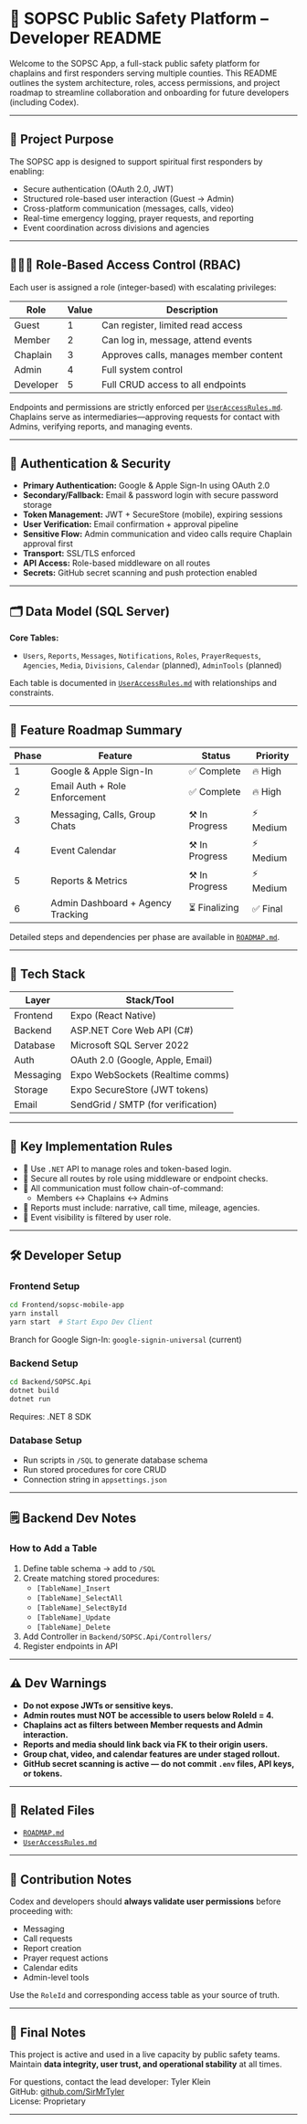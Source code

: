 # 📖 SOPSC Public Safety Platform – Developer README

Welcome to the SOPSC App, a full-stack public safety platform for chaplains and first responders serving multiple counties. This README outlines the system architecture, roles, access permissions, and project roadmap to streamline collaboration and onboarding for future developers (including Codex).

---

## 📌 Project Purpose

The SOPSC app is designed to support spiritual first responders by enabling:

- Secure authentication (OAuth 2.0, JWT)
- Structured role-based user interaction (Guest → Admin)
- Cross-platform communication (messages, calls, video)
- Real-time emergency logging, prayer requests, and reporting
- Event coordination across divisions and agencies

---

## 🧑‍🤝‍🧑 Role-Based Access Control (RBAC)

Each user is assigned a role (integer-based) with escalating privileges:

| Role      | Value | Description                            |
| --------- | ----- | -------------------------------------- |
| Guest     | 1     | Can register, limited read access      |
| Member    | 2     | Can log in, message, attend events     |
| Chaplain  | 3     | Approves calls, manages member content |
| Admin     | 4     | Full system control                    |
| Developer | 5     | Full CRUD access to all endpoints      |

Endpoints and permissions are strictly enforced per [`UserAccessRules.md`](./UserAccessRules.md). Chaplains serve as intermediaries—approving requests for contact with Admins, verifying reports, and managing events.

---

## 🔐 Authentication & Security

- **Primary Authentication:** Google & Apple Sign-In using OAuth 2.0
- **Secondary/Fallback:** Email & password login with secure password storage
- **Token Management:** JWT + SecureStore (mobile), expiring sessions
- **User Verification:** Email confirmation + approval pipeline
- **Sensitive Flow:** Admin communication and video calls require Chaplain approval first
- **Transport:** SSL/TLS enforced
- **API Access:** Role-based middleware on all routes
- **Secrets:** GitHub secret scanning and push protection enabled

---

## 🗂️ Data Model (SQL Server)

**Core Tables:**

- `Users`, `Reports`, `Messages`, `Notifications`, `Roles`, `PrayerRequests`, `Agencies`, `Media`, `Divisions`, `Calendar` (planned), `AdminTools` (planned)

Each table is documented in [`UserAccessRules.md`](./UserAccessRules.md) with relationships and constraints.

---

## 📅 Feature Roadmap Summary

| Phase | Feature                           | Status         | Priority  |
| ----- | --------------------------------- | -------------- | --------- |
| 1     | Google & Apple Sign-In            | ✅ Complete    | 🔥 High   |
| 2     | Email Auth + Role Enforcement     | ✅ Complete    | 🔥 High   |
| 3     | Messaging, Calls, Group Chats     | ⚒️ In Progress | ⚡ Medium |
| 4     | Event Calendar                    | ⚒️ In Progress | ⚡ Medium |
| 5     | Reports & Metrics                 | ⚒️ In Progress | ⚡ Medium |
| 6     | Admin Dashboard + Agency Tracking | ⏳ Finalizing  | ✅ Final  |

Detailed steps and dependencies per phase are available in [`ROADMAP.md`](./ROADMAP.md).

---

## 🧩 Tech Stack

| Layer     | Stack/Tool                         |
| --------- | ---------------------------------- |
| Frontend  | Expo (React Native)                |
| Backend   | ASP.NET Core Web API (C#)          |
| Database  | Microsoft SQL Server 2022          |
| Auth      | OAuth 2.0 (Google, Apple, Email)   |
| Messaging | Expo WebSockets (Realtime comms)   |
| Storage   | Expo SecureStore (JWT tokens)      |
| Email     | SendGrid / SMTP (for verification) |

---

## 🚦 Key Implementation Rules

- 🧱 Use `.NET` API to manage roles and token-based login.
- 🔐 Secure all routes by role using middleware or endpoint checks.
- 📩 All communication must follow chain-of-command:
  - Members ↔ Chaplains ↔ Admins
- 📝 Reports must include: narrative, call time, mileage, agencies.
- 📅 Event visibility is filtered by user role.

---

## 🛠 Developer Setup

### Frontend Setup

```bash
cd Frontend/sopsc-mobile-app
yarn install
yarn start  # Start Expo Dev Client
```

Branch for Google Sign-In: `google-signin-universal` (current)

### Backend Setup

```bash
cd Backend/SOPSC.Api
dotnet build
dotnet run
```

Requires: .NET 8 SDK

### Database Setup

- Run scripts in `/SQL` to generate database schema
- Run stored procedures for core CRUD
- Connection string in `appsettings.json`

---

## 🗒 Backend Dev Notes

### How to Add a Table

1. Define table schema → add to `/SQL`
2. Create matching stored procedures:
   - `[TableName]_Insert`
   - `[TableName]_SelectAll`
   - `[TableName]_SelectById`
   - `[TableName]_Update`
   - `[TableName]_Delete`
3. Add Controller in `Backend/SOPSC.Api/Controllers/`
4. Register endpoints in API

---

## ⚠️ Dev Warnings

- **Do not expose JWTs or sensitive keys.**
- **Admin routes must NOT be accessible to users below RoleId = 4.**
- **Chaplains act as filters between Member requests and Admin interaction.**
- **Reports and media should link back via FK to their origin users.**
- **Group chat, video, and calendar features are under staged rollout.**
- **GitHub secret scanning is active — do not commit `.env` files, API keys, or tokens.**

---

## 📎 Related Files

- [`ROADMAP.md`](./Planning/ROADMAP.md)
- [`UserAccessRules.md`](./Planning/UserAccessRules.md)

---

## 🧠 Contribution Notes

Codex and developers should **always validate user permissions** before proceeding with:

- Messaging
- Call requests
- Report creation
- Prayer request actions
- Calendar edits
- Admin-level tools

Use the `RoleId` and corresponding access table as your source of truth.

---

## 🧭 Final Notes

This project is active and used in a live capacity by public safety teams. Maintain **data integrity, user trust, and operational stability** at all times.

For questions, contact the lead developer: Tyler Klein  
GitHub: [github.com/SirMrTyler](https://github.com/SirMrTyler)  
License: Proprietary

---
